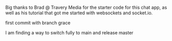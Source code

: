 

Big thanks to Brad @ Travery Media for the starter code for this chat app, as well as his tutorial that got me started with websockets and socket.io.

first commit with branch grace

I am finding a way to switch fully to main and release master